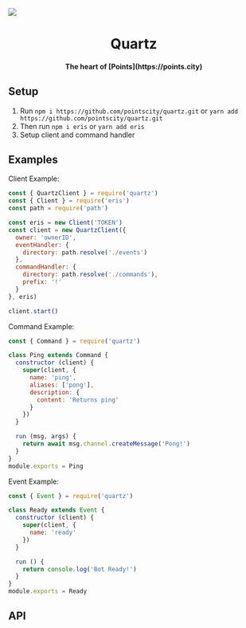![](https://file.coffee/g5x8wAFT4.png)

<h1 align="center"><strong>Quartz</strong></h1>

<h4 align="center">The heart of [Points](https://points.city)</h4>

## Setup

 1. Run `npm i https://github.com/pointscity/quartz.git` or `yarn add https://github.com/pointscity/quartz.git`
 2. Then run `npm i eris` or `yarn add eris`
 4. Setup client and command handler

## Examples

Client Example:
```js
const { QuartzClient } = require('quartz')
const { Client } = require('eris')
const path = require('path')

const eris = new Client('TOKEN')
const client = new QuartzClient({
  owner: 'ownerID',
  eventHandler: {
    directory: path.resolve('./events')
  },
  commandHandler: {
    directory: path.resolve('./commands'),
    prefix: '!'
  }
}, eris)

client.start()
```

Command Example:
```js
const { Command } = require('quartz')

class Ping extends Command {
  constructor (client) {
    super(client, {
      name: 'ping',
      aliases: ['pong'],
      description: {
        content: 'Returns ping'
      }
    })
  }

  run (msg, args) {
    return await msg.channel.createMessage('Pong!')
  }
}
module.exports = Ping
```

Event Example:
```js
const { Event } = require('quartz')

class Ready extends Event {
  constructor (client) {
    super(client, {
      name: 'ready'
    })
  }

  run () {
    return console.log('Bot Ready!')
  }
}
module.exports = Ready
```

## API

